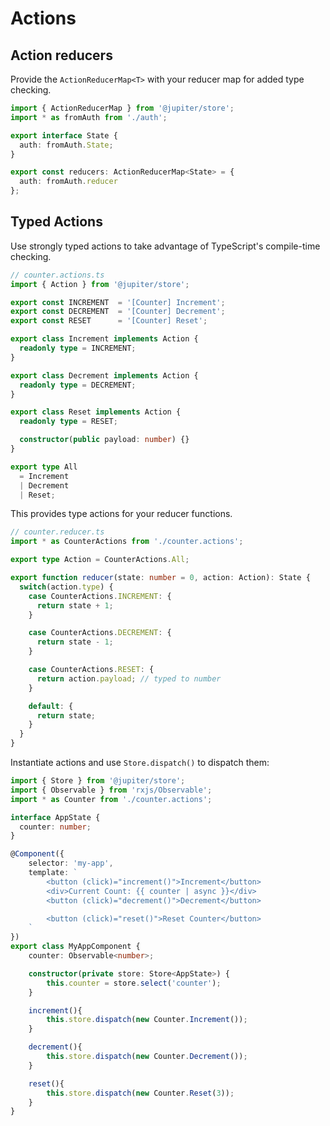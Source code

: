# Actions

## Action reducers

Provide the `ActionReducerMap<T>` with your reducer map for added type checking.

```ts
import { ActionReducerMap } from '@jupiter/store';
import * as fromAuth from './auth';

export interface State {
  auth: fromAuth.State;
}

export const reducers: ActionReducerMap<State> = {
  auth: fromAuth.reducer
};
```

## Typed Actions

Use strongly typed actions to take advantage of TypeScript's compile-time checking.

```ts
// counter.actions.ts
import { Action } from '@jupiter/store';

export const INCREMENT  = '[Counter] Increment';
export const DECREMENT  = '[Counter] Decrement';
export const RESET      = '[Counter] Reset';

export class Increment implements Action {
  readonly type = INCREMENT;
}

export class Decrement implements Action {
  readonly type = DECREMENT;
}

export class Reset implements Action {
  readonly type = RESET;

  constructor(public payload: number) {}
}

export type All
  = Increment
  | Decrement
  | Reset;
```

This provides type actions for your reducer functions.

```ts
// counter.reducer.ts
import * as CounterActions from './counter.actions';

export type Action = CounterActions.All;

export function reducer(state: number = 0, action: Action): State {
  switch(action.type) {
    case CounterActions.INCREMENT: {
      return state + 1;
    }

    case CounterActions.DECREMENT: {
      return state - 1;
    }

    case CounterActions.RESET: {
      return action.payload; // typed to number
    }    

    default: {
      return state;
    }
  }
}
```

Instantiate actions and use `Store.dispatch()` to dispatch them:

```ts
import { Store } from '@jupiter/store';
import { Observable } from 'rxjs/Observable';
import * as Counter from './counter.actions';

interface AppState {
  counter: number;
}

@Component({
	selector: 'my-app',
	template: `
		<button (click)="increment()">Increment</button>
		<div>Current Count: {{ counter | async }}</div>
		<button (click)="decrement()">Decrement</button>

		<button (click)="reset()">Reset Counter</button>
	`
})
export class MyAppComponent {
	counter: Observable<number>;

	constructor(private store: Store<AppState>) {
		this.counter = store.select('counter');
	}

	increment(){
		this.store.dispatch(new Counter.Increment());
	}

	decrement(){
		this.store.dispatch(new Counter.Decrement());
	}

	reset(){
		this.store.dispatch(new Counter.Reset(3));
	}
}
```
